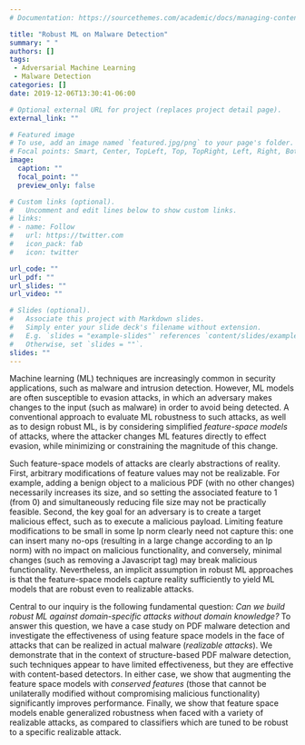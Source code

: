 ```yaml
---
# Documentation: https://sourcethemes.com/academic/docs/managing-content/

title: "Robust ML on Malware Detection"
summary: " "
authors: []
tags: 
 - Adversarial Machine Learning
 - Malware Detection
categories: []
date: 2019-12-06T13:30:41-06:00

# Optional external URL for project (replaces project detail page).
external_link: ""

# Featured image
# To use, add an image named `featured.jpg/png` to your page's folder.
# Focal points: Smart, Center, TopLeft, Top, TopRight, Left, Right, BottomLeft, Bottom, BottomRight.
image:
  caption: ""
  focal_point: ""
  preview_only: false

# Custom links (optional).
#   Uncomment and edit lines below to show custom links.
# links:
# - name: Follow
#   url: https://twitter.com
#   icon_pack: fab
#   icon: twitter

url_code: ""
url_pdf: ""
url_slides: ""
url_video: ""

# Slides (optional).
#   Associate this project with Markdown slides.
#   Simply enter your slide deck's filename without extension.
#   E.g. `slides = "example-slides"` references `content/slides/example-slides.md`.
#   Otherwise, set `slides = ""`.
slides: ""
---
```


Machine learning (ML) techniques are increasingly common in security applications, such as malware and intrusion detection. However, ML models are often susceptible to evasion attacks, in which an adversary makes changes to the input (such as malware) in order to avoid being detected. A conventional approach to evaluate ML robustness to such attacks, as well as to design robust ML, is by considering simplified *feature-space models* of attacks, where the attacker changes ML features directly to effect evasion, while minimizing or constraining the magnitude of this change. 

Such feature-space models of attacks are clearly abstractions of reality. First, arbitrary modifications of feature values may not be realizable. For example, adding a benign object to a malicious PDF (with no other changes) necessarily increases its size, and so setting the associated feature to 1 (from 0) and simultaneously reducing file size may not be practically feasible. Second, the key goal for an adversary is to create a target malicious effect, such as to execute a malicious payload. Limiting feature modifications to be small in some lp norm clearly need not capture this: one can insert many no-ops (resulting in a large change according to an lp norm) with no impact on malicious functionality, and conversely, minimal changes (such as removing a Javascript tag) may break malicious functionality. Nevertheless, an implicit assumption in robust ML approaches is that the feature-space models capture reality sufficiently to yield ML models that are robust even to realizable attacks.

Central to our inquiry is the following fundamental question: *Can we build robust ML against domain-specific attacks without domain knowledge?* To answer this question, we have a case study on PDF malware detection and investigate the effectiveness of using feature space models in the face of attacks that can be realized in actual malware (*realizable attacks*). We demonstrate that in the context of structure-based PDF malware detection, such techniques appear to have limited effectiveness, but they are effective with content-based detectors. In either case, we show that augmenting the feature space models with *conserved features* (those that cannot be unilaterally modified without compromising malicious functionality) significantly improves performance. Finally, we show that feature space models enable generalized robustness when faced with a variety of realizable attacks, as compared to classifiers which are tuned to be robust to a specific realizable attack.
